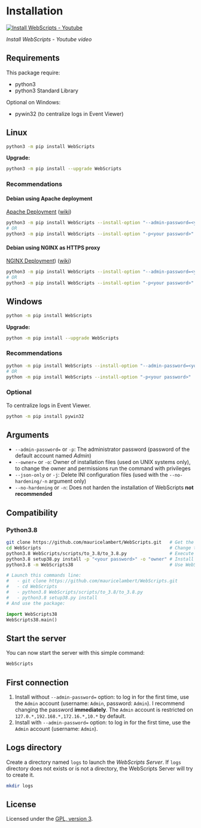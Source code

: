 # Installation

[![Install WebScripts - Youtube](https://img.youtube.com/vi/KxyEGPW1IlY/0.jpg)](http://www.youtube.com/watch?v=KxyEGPW1IlY)

*Install WebScripts - Youtube video*

## Requirements
This package require:

 - python3
 - python3 Standard Library

Optional on Windows:

 - pywin32 (to centralize logs in Event Viewer)

## Linux

```bash
python3 -m pip install WebScripts
```

**Upgrade:**
```bash
python3 -m pip install --upgrade WebScripts
```

### Recommendations

#### Debian using Apache deployment

[Apache Deployment](https://webscripts.readthedocs.io/en/latest/Deployment/#apache-using-wsgi-mod) ([wiki](https://github.com/mauricelambert/WebScripts/wiki/Deployment#apache-using-wsgi-mod))

```bash
python3 -m pip install WebScripts --install-option "--admin-password=<your password>" --install-option "--owner=www-data"
# OR
python3 -m pip install WebScripts --install-option "-p<your password>" --install-option "-owww-data"
```

#### Debian using NGINX as HTTPS proxy 

[NGINX Deployment](https://webscripts.readthedocs.io/en/latest/Deployment/#nginx-as-a-proxy-https)) ([wiki](https://github.com/mauricelambert/WebScripts/wiki/Deployment#nginx---as-a-proxy-https))

```bash
python3 -m pip install WebScripts --install-option "--admin-password=<your password>" --install-option "--owner=WebScripts"
# OR
python3 -m pip install WebScripts --install-option "-p<your password>" --install-option "-oWebScripts"
```

## Windows

```bash
python -m pip install WebScripts
```

**Upgrade:**
```bash
python -m pip install --upgrade WebScripts
```

### Recommendations

```bash
python -m pip install WebScripts --install-option "--admin-password=<your password>"
# OR
python -m pip install WebScripts --install-option "-p<your password>"
```

### Optional

To centralize logs in Event Viewer.
```bash
python -m pip install pywin32
```

## Arguments

 - `--admin-password=` or `-p`: The administrator password (password of the default account named *Admin*)
 - `--owner=` or `-o`: Owner of installation files (used on UNIX systems only), to change the owner and permissions run the command with privileges
 - `--json-only` or `-j`: Delete INI configuration files (used with the `--no-hardening/-n` argument only)
 - `--no-hardening` or `-n`: Does not harden the installation of WebScripts **not recommended**

## Compatibility

### Python3.8

```bash
git clone https://github.com/mauricelambert/WebScripts.git   # Get the code
cd WebScripts                                                # Change the current directory
python3.8 WebScripts/scripts/to_3.8/to_3.8.py                # Execute the script for python3.8 compatibility
python3.8 setup38.py install -p "<your password>" -o "owner" # Install it
python3.8 -m WebScripts38                                    # Use WebScripts38
```

```python
# Launch this commands line:
#   - git clone https://github.com/mauricelambert/WebScripts.git
#   - cd WebScripts
#   - python3.8 WebScripts/scripts/to_3.8/to_3.8.py
#   - python3.8 setup38.py install
# And use the package:

import WebScripts38
WebScripts38.main()
```

## Start the server

You can now start the server with this simple command:
```bash
WebScripts
```

## First connection

1. Install without `--admin-password=` option: to log in for the first time, use the `Admin` account (username: `Admin`, password: `Admin`). I recommend changing the password **immediately**. The `Admin` account is restricted on `127.0.*,192.168.*,172.16.*,10.*` by default.
2. Install with `--admin-password=` option: to log in for the first time, use the `Admin` account (username: `Admin`).

## Logs directory

Create a directory named `logs` to launch the *WebScripts Server*. If `logs` directory does not exists or is not a directory, the WebScripts Server will try to create it.

```bash
mkdir logs
```

## License
Licensed under the [GPL, version 3](https://www.gnu.org/licenses/).
